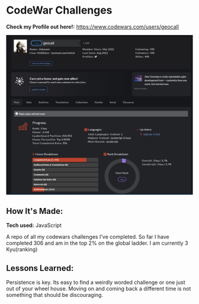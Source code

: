 # CodeWar Challenges

**Check my Profile out here!:** https://www.codewars.com/users/geocall

![alt tag](./codewars.jpg)

## How It's Made:

**Tech used:** JavaScript

A repo of all my codewars challenges I've completed. So far I have completed 306 and am in the top 2% on the global ladder.
I am currently 3 Kyu(ranking)


## Lessons Learned:

Persistence is key. Its easy to find a weirdly worded challenge or one just out of your wheel house. Moving on and coming back a different time is not something that should be discouraging. 

